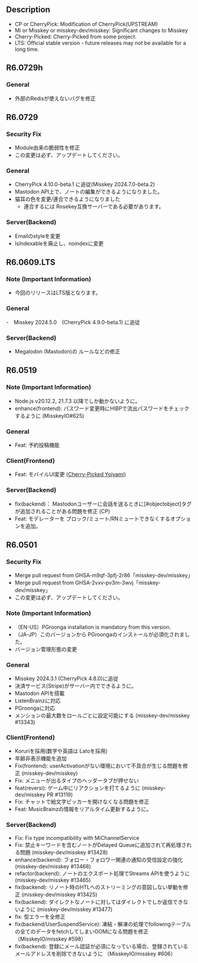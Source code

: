 <!--
## 1.x.x (unreleased)

### Note (Important Information)
-

### General
-

### Client(Frontend)
- 

### Server(Backend)
-

-->

## Description
- CP or CherryPick: Modification of CherryPick(UPSTREAM)
- Mi or Misskey or misskey-dev/misskey: Significant changes to Misskey
- Cherry-Picked: Cherry-Picked from some project.
- LTS: Official stable version - future releases may not be available for a long time.

## R6.0729h

### General
- 外部のRedisが使えないバグを修正

## R6.0729

### Security Fix
- Module由来の脆弱性を修正
- この変更は必ず、アップデートしてください。

### General
- CherryPick 4.10.0-beta.1 に追従(Misskey 2024.7.0-beta.2)
- Mastodon API上で、ノートの編集ができるようになりました。
- 猫耳の色を変更/連合できるようになりました
  - 連合するには Rosekey互換サーバーである必要があります。

### Server(Backend)
- Emailのstyleを変更
- IsIndexableを廃止し、noindexに変更


## R6.0609.LTS

### Note (Important Information)
- 今回のリリースはLTS版となります。

### General
-　Misskey 2024.5.0　(CherryPick 4.9.0-beta.1) に追従

### Server(Backend)
- Megalodon (Mastodon)の ルールなどの修正


## R6.0519 

### Note (Important Information)
- Node.js v20.12.2, 21.7.3 以降でしか動かないように。
- enhance(frontend): パスワード変更時にHIBPで流出パスワードをチェックするように (MisskeyIO#625)

### General
- Feat: 予約投稿機能

### Client(Frontend)
- Feat: モバイルUI変更 ([Cherry-Picked Yoiyami](https://github.com/yoiyami-dev/yoiyami/commit/7fb8eda97c4e9ed70a54836eee259dc5272aa010))

### Server(Backend)
- fix(backend)： Mastodonユーザーに会話を送るときに[#objectobject]タグが追加されることがある問題を修正 (CP)
- Feat: モデレーターを ブロック/ミュート/RNミュートできなくするオプションを追加。

## R6.0501

### Security Fix
-  Merge pull request from GHSA-m9qf-3pfj-2r86「misskey-dev/misskey」 
-  Merge pull request from GHSA-2vxv-pv3m-3wvj「misskey-dev/misskey」
- この変更は必ず、アップデートしてください。

### Note (Important Information)
- （EN-US）PGroonga installation is mandatory from this version.
- （JA-JP）このバージョンから PGroongaのインストールが必須化されました。
- バージョン管理形態の変更

### General
- Misskey 2024.3.1 (CherryPick 4.8.0)に追従
- 決済サービス(Stripe)がサーバー内でできるように。
- Mastodon APIを搭載
- ListenBrainzに対応
- PGroongaに対応
- メンションの最大数をロールごとに設定可能にする (misskey-dev/misskey #13343)

### Client(Frontend)
- Koruriを採用(数字や英語は Latoを採用)
- 年齢非表示機能を追加
- Fix(frontend): userActivationがない環境において不具合が生じる問題を修正 (misskey-dev/misskey)
- Fix: メニューが出るタイプのヘッダータブが押せない 
- feat(reversi): ゲーム中にリアクションを打てるように (misskey-dev/misskey PR #13119)
- Fix: チャットで絵文字ピッカーを開けなくなる問題を修正
- Feat: MusicBrainzの情報をリアルタイム更新するように。


### Server(Backend)
- Fix: Fix type incompatibility with MiChannelService<boolean>
- Fix: 禁止キーワードを含むノートがDelayed Queueに追加されて再処理される問題 (misskey-dev/misskey #13428) 
- enhance(backend): フォロー・フォロワー関連の通知の受信設定の強化 (misskey-dev/misskey #13468)
- refactor(backend): ノートのエクスポート処理でStreams APIを使うように (misskey-dev/misskey #13465)
- fix(backend): リノート時のHTLへのストリーミングの意図しない挙動を修正 (misskey-dev/misskey #13425)
- fix(backend): ダイレクトなノートに対してはダイレクトでしか返信できないように (misskey-dev/misskey #13477)
- fix: 型エラーを全修正
- fix(backend/UserSuspendService): 凍結・解凍の処理でfollowingテーブルの全てのデータをfetchしてしまいOOMになる問題を修正（MisskeyIO/misskey #598）
- fix(backend): 登録にメール認証が必須になっている場合、登録されているメールアドレスを削除できないように （MisskeyIO/misskey #606）
